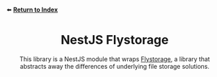⬅️ [**Return to Index**](/)

<h1 align="center">
  NestJS Flystorage
</h1>
<p align="center">
  This library is a NestJS module that wraps <a href="https://flystorage.dev/">Flystorage</a>, a library that abstracts away the differences of underlying file storage solutions.
</p>